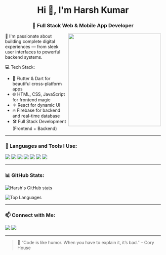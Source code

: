 <h1 align="center">Hi 👋, I'm Harsh Kumar</h1>
<h3 align="center">🚀 Full Stack Web & Mobile App Developer</h3>

<img src="https://media.giphy.com/media/qgQUggAC3Pfv687qPC/giphy.gif" width="300" align="right">

🔧 I'm passionate about building complete digital experiences — from sleek user interfaces to powerful backend systems.

💻 Tech Stack:
- 💙 Flutter & Dart for beautiful cross-platform apps
- 🌐 HTML, CSS, JavaScript for frontend magic
- ⚛️ React for dynamic UI
- 🔥 Firebase for backend and real-time database
- 🛠️ Full Stack Development (Frontend + Backend)

---

### 🚀 Languages and Tools I Use:

<p align="left">
  <img src="https://img.shields.io/badge/Flutter-02569B?style=flat&logo=flutter&logoColor=white"/>
  <img src="https://img.shields.io/badge/Dart-0175C2?style=flat&logo=dart&logoColor=white"/>
  <img src="https://img.shields.io/badge/React-20232A?style=flat&logo=react&logoColor=61DAFB"/>
  <img src="https://img.shields.io/badge/JavaScript-F7DF1E?style=flat&logo=javascript&logoColor=black"/>
  <img src="https://img.shields.io/badge/HTML5-E34F26?style=flat&logo=html5&logoColor=white"/>
  <img src="https://img.shields.io/badge/CSS3-1572B6?style=flat&logo=css3&logoColor=white"/>
  <img src="https://img.shields.io/badge/Firebase-FFCA28?style=flat&logo=firebase&logoColor=black"/>
</p>

---

### 📊 GitHub Stats:

![Harsh's GitHub stats](https://github-readme-stats.vercel.app/api?username=kumarharsh7070&show_icons=true&theme=tokyonight)

![Top Languages](https://github-readme-stats.vercel.app/api/top-langs/?username=kumarharsh7070&layout=compact&theme=tokyonight)

---

### 📫 Connect with Me:

<p>
  <a href="mailto:hk995814@gmail.com"><img src="https://img.shields.io/badge/Gmail-D14836?style=flat&logo=gmail&logoColor=white" /></a>
  <a href="https://www.linkedin.com/in/https://www.linkedin.com/in/kumar-harsh-4350ba254/"><img src="https://img.shields.io/badge/LinkedIn-blue?style=flat&logo=linkedin" /></a>
</p>

---

> 🧠 “Code is like humor. When you have to explain it, it’s bad.” – Cory House
